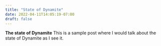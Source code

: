 ```yaml
---
title: "State of Dynamite"
date: 2022-04-11T14:05:19-07:00
draft: false
---
```

**The state of Dynamite**
This is a sample post where I would talk about the state of Dynamite as I see it.
